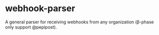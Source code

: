 # webhook-parser
A general parser for receiving webhooks from any organization (β-phase only support @pepipost).
